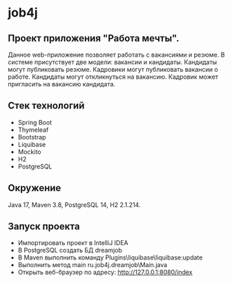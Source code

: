 # job4j

## Проект приложения "Работа мечты".

Данное web-приложение позволяет работать с вакансиями и резюме.
В системе присутствует две модели: вакансии и кандидаты. Кандидаты могут публиковать резюме. Кадровики могут публиковать вакансии о работе.
Кандидаты могут откликнуться на вакансию. Кадровик может пригласить на вакансию кандидата.

## Стек технологий
* Spring Boot
* Thymeleaf
* Bootstrap
* Liquibase
* Mockito
* H2
* PostgreSQL

## Окружение
Java 17, Maven 3.8, PostgreSQL 14, H2 2.1.214.

## Запуск проекта
- Импортировать проект в IntelliJ IDEA
- В PostgreSQL создать БД dreamjob
- В Maven выполнить команду Plugins\liquibase\liquibase:update
- Выполнить метод main ru.job4j.dreamjob\Main.java
- Открыть веб-браузер по адресу: http://127.0.0.1:8080/index